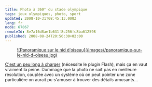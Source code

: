 ```yaml
---
title: Photo à 360° du stade olympique
tags: jeux olympiques, photo, sport
updated: 2008-10-31T08:45:13.000Z
lang: fr
node: 67067
remoteId: 8e7a16d8ae1b631f8c256fc8ba612598
published: 2008-08-24T20:56:30+02:00
---
```

<figure class="object-center"><a href="/images/panoramique-sur-le-nid-d-oiseau.jpg">![Panoramique sur le nid d'oiseau](/images//panoramique-sur-le-nid-d-oiseau.jpg)
</a></figure>


[C'est un peu long à charger](http://www.karikuukka.com/peking2008/100m/) (nécessite le plugin Flash), mais ça en vaut vraiment la peine. Dommage que la photo ne soit pas en meilleure résolution, couplée avec un système où on peut pointer une zone particulière on aurait pu s'amuser à trouver des détails amusants...

